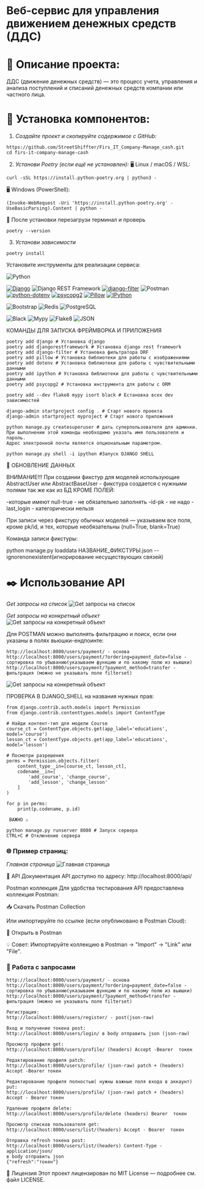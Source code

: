 #  Веб-сервис для управления движением денежных средств (ДДС)

# 🔖 Описание проекта:

ДДС (движение денежных средств) — это процесс учета, управления и анализа
поступлений и списаний денежных средств компании или частного лица.

# 🔧 Установка компонентов:


1. *Создайте проект и скопируйте содержимое с GitHub:*
```
https://github.com/StreetShiffter/Firs_IT_Company-Manage_cash.git
cd firs-it-company-manage-cash
```
2. *Установи Poetry (если ещё не установлен):*
🖥 Linux / macOS / WSL:

```curl -sSL https://install.python-poetry.org | python3 -```

🖥 Windows (PowerShell):

```(Invoke-WebRequest -Uri 'https://install.python-poetry.org' -UseBasicParsing).Content | python -```

🔄 После установки перезагрузи терминал и проверь

```poetry --version```

3. *Установи зависимости*

```poetry install```


 Установите инструменты для реализации сервиса:

![Python](https://img.shields.io/badge/Python-3.13-green?logo=python&logoColor=white)

[![Django](https://img.shields.io/badge/Django-3.2.0-%2311677A?logo=django&logoColor=white&style=flat&labelColor=black)]( https://www.djangoproject.com/ )
![Django REST Framework](https://img.shields.io/badge/DJANGO-REST_FRAMEWORK-ff69b4?style=for-the-badge&logo=django&logoColor=white)
[![django-filter](https://img.shields.io/badge/django--filter-4.0.0-blue?logo=django&logoColor=white&style=for-the-badge)](https://django-filter.readthedocs.io/)
![Postman](https://img.shields.io/badge/Postman-FF6C37?style=for-the-badge&logo=postman&logoColor=white)
[![python-dotenv](https://img.shields.io/badge/python--dotenv-black?logo=envoy&logoColor=orange)]( https://pypi.org/project/python-dotenv/ )
[![psycopg2](https://img.shields.io/badge/psycopg2-%233178C6?logo=postgresql&logoColor=white)]( https://pypi.org/project/psycopg2/ )
[![Pillow](https://img.shields.io/badge/Pillow-%23FF6B6B?logo=python&logoColor=white&style=flat&labelColor=black)]( https://pypi.org/project/Pillow/ )
[![IPython](https://img.shields.io/badge/IPython-%23779ECB?logo=ipython&logoColor=white&style=flat&labelColor=black)]( https://pypi.org/project/ipython/ )

![Bootstrap](https://img.shields.io/badge/Bootstrap-5.3-purple?logo=bootstrap&logoColor=white)
![Redis](https://img.shields.io/badge/Redis-cache-8a2be2?logo=redis&logoColor=white)
![PostgreSQL](https://img.shields.io/badge/PostgreSQL-16-blue?style=for-the-badge&logo=postgresql&logoColor=white)

![Black](https://img.shields.io/badge/black-000000?style=flat&logo=python&logoColor=white)
![Mypy](https://img.shields.io/badge/mypy-checked-blue.svg?logo=python&logoColor=green)
![Flake8](https://img.shields.io/badge/flake8-checked-blue.svg?logo=python&logoColor=blue)
![JSON](https://img.shields.io/badge/json-5E5C5C?logo=json&logoColor=red)

КОМАНДЫ ДЛЯ ЗАПУСКА ФРЕЙМВОРКА И ПРИЛОЖЕНИЯ
```
poetry add django # Установка django
poetry add djangorestframework # Установка django rest framework
poetry add django-filter # Установка фильтратора DRF
poetry add pillow # Установка библиотеки для работы с изображениями
poetry add dotenv # Установка библиотеки для работы с чувствительными данными
poetry add ipython # Установка библиотеки для работы с чувствительными данными
poetry add psycopg2 # Установка инструмента для работы с ORM

poetry add --dev flake8 mypy isort black # Eстановка всех dev зависимостей 

django-admin startproject config . # Старт нового проекта
django-admin startproject myproject # Старт нового приложения

python manage.py createsuperuser # дать суперпользователя для админки.
При выполнении этой команды необходимо указать имя пользователя и пароль.
Адрес электронной почты является опциональным параметром.

python manage.py shell -i ipython #Запуск DJANGO SHELL

```
🔄 ОБНОВЛЕНИЕ ДАННЫХ

ВНИМАНИЕ!!!
При создании фикстур для моделей использующие AbstractUser или AbstractBaseUser - фикстура создается
с нужными полями так же как из БД КРОМЕ ПОЛЕЙ:

-которые имеют null-true - не обязательно заполнять
-id-pk - не надо
-last_login - категорически нельзя

При записи через фикстуру обычных моделей — указываем все поля, кроме pk/id,
и тех, которые необязательны (null=True, blank=True)

Команда записи фикстуры:

python manage.py loaddata НАЗВАНИЕ_ФИКСТУРЫ.json --ignorenonexistent(игнорирование несуществующих связей)


# ✒️ Использование API
*Get запросы на список*
![Get запросы на список](./media/get.jpg)

*Get запросы на конкретный объект*
![Get запросы на конкретный объект](./media/get_pk.jpg)

Для POSTMAN можно выполнять фильтрацию и поиск, если они указаны в полях вьюшки-ендпоинте:
```
http://localhost:8000/users/payment/ - основа
http://localhost:8000/users/payment/?ordering=payment_date=false - сортировка по убыванию(указываем функцию и по какому полю из вьюшки)
http://localhost:8000/users/payment/?payment_method=transfer - фильтрация (можно не указывать поле filterset) 
```
![Get запросы на конкретный объект](./media/endpoint_filter_ordering.jpg)

ПРОВЕРКА В DJANGO_SHELL на названия нужных прав:
```
from django.contrib.auth.models import Permission
from django.contrib.contenttypes.models import ContentType

# Найди контент-тип для модели Course
course_ct = ContentType.objects.get(app_label='educations', model='course')
lesson_ct = ContentType.objects.get(app_label='educations', model='lesson')

# Посмотри разрешения
perms = Permission.objects.filter(
    content_type__in=[course_ct, lesson_ct],
    codename__in=[
        'add_course', 'change_course',
        'add_lesson', 'change_lesson'
    ]
)

for p in perms:
    print(p.codename, p.id)
```


```
️ ВАЖНО ⚠️

python manage.py runserver 8080 # Запуск сервера
CTRL+С # Отключение сервера
```
### 🌐 Пример страниц:
*Главная страница*
![Главная страница](./static/mailservices/images/home.jpg)


📡 API Документация
API доступно по адресу: http://localhost:8000/api/

Postman коллекция
Для удобства тестирования API предоставлена коллекция Postman:

📥 Скачать Postman Collection

Или импортируйте по ссылке (если опубликовано в Postman Cloud):

🔗 Открыть в Postman

💡 Совет: Импортируйте коллекцию в Postman → "Import" → "Link" или "File". 
### 📶 Работа с запросами
```
http://localhost:8000/users/payment/ - основа
http://localhost:8000/users/payment/?ordering=payment_date=false - сортировка по убыванию(указываем функцию и по какому полю из вьюшки)
http://localhost:8000/users/payment/?payment_method=transfer - фильтрация (можно не указывать поле filterset) 

Регистрация:
http://localhost:8000/users/register/ - post(json-raw)

Вход и получение токена post:
http://localhost:8000/users/login/ в body отправить json (json-raw)

Просмотр профиля get:
http://localhost:8000/users/profile/ (headers) Accept -Bearer  токен 

Редактирование профиля patch:
http://localhost:8000/users/profile/ (json-raw) patch + (headers) Accept -Bearer токен

Редактирование профиля полностью( нужны важные поля входа в аккаунт) put:
http://localhost:8000/users/profile/ (json-raw) patch + (headers) Accept - Bearer токен 

Удаление профиля delete:
http://localhost:8000/users/profile/delete (headers) Bearer  токен 

Просмотр списков пользователя get:
http://localhost:8000/users/list/(headers) Accept - Bearer  токен 

Отправка refresh токена post:
http://localhost:8000/users/list/(headers) Content-Type - application/json/ 
в body отправить json
{"refresh":"токен"} 
```
📄 Лицензия
Этот проект лицензирован по MIT License — подробнее см. файл LICENSE.